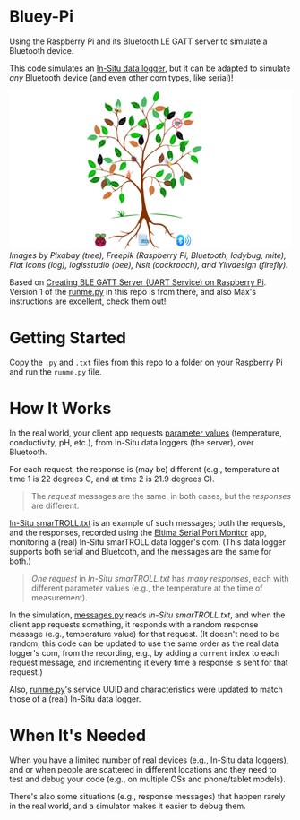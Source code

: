 # Bluey-Pi

Using the Raspberry Pi and its Bluetooth LE GATT server to simulate a Bluetooth device.

This code simulates an [In-Situ data logger](https://in-situ.com/en/products/water-level), but it can be adapted to simulate _any_ Bluetooth device (and even other com types, like serial)!

![](readme/Bluey.png)
*Images by Pixabay (tree), Freepik (Raspberry Pi, Bluetooth, ladybug, mite), Flat Icons (log), logisstudio (bee), Nsit (cockroach), and Ylivdesign (firefly).*

Based on [Creating BLE GATT Server (UART Service) on Raspberry Pi](https://scribles.net/creating-ble-gatt-server-uart-service-on-raspberry-pi/). Version 1 of the [runme.py](https://github.com/sdiaman1/Bluey/commits/main/runme.py) in this repo is from there, and also Max's instructions are excellent, check them out!

# Getting Started

Copy the `.py` and `.txt` files from this repo to a folder on your Raspberry Pi and run the `runme.py` file.

# How It Works

In the real world, your client app requests [parameter values](https://in-situ.com/en/parameters) (temperature, conductivity, pH, etc.), from In-Situ data loggers (the server), over Bluetooth.

For each request, the response is (may be) different (e.g., temperature at time 1 is 22 degrees C, and at time 2 is 21.9 degrees C).

> The _request_ messages are the same, in both cases, but the _responses_ are different.

[In-Situ smarTROLL.txt](https://github.com/sdiaman1/Bluey/commits/main/In-Situ%20smarTROLL.txt) is an example of such messages; both the requests, and the responses, recorded using the [Eltima Serial Port Monitor](https://www.electronic.us/products/serial-port-monitor) app, monitoring a (real) In-Situ smarTROLL data logger's com. (This data logger supports both serial and Bluetooth, and the messages are the same for both.)

> _One request_ in _In-Situ smarTROLL.txt_ has _many responses_, each with different parameter values (e.g., the temperature at the time of measurement).

In the simulation, [messages.py](https://github.com/sdiaman1/Bluey/commits/main/messages.py) reads _In-Situ smarTROLL.txt_, and when the client app requests something, it responds with a random response message (e.g., temperature value) for that request. (It doesn't need to be random, this code can be updated to use the same order as the real data logger's com, from the recording, e.g., by adding a `current` index to each request message, and incrementing it every time a response is sent for that request.)

Also, [runme.py](https://github.com/sdiaman1/Bluey/commits/main/runme.py)'s service UUID and characteristics were updated to match those of a (real) In-Situ data logger.

# When It's Needed

When you have a limited number of real devices (e.g., In-Situ data loggers), and or when people are scattered in different locations and they need to test and debug your code (e.g., on multiple OSs and phone/tablet models).

There's also some situations (e.g., response messages) that happen rarely in the real world, and a simulator makes it easier to debug them.